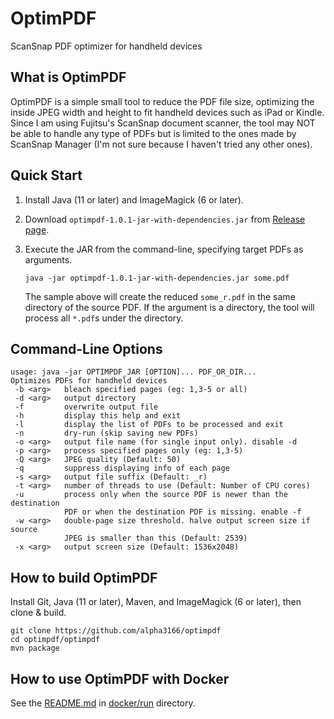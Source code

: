 # OptimPDF

ScanSnap PDF optimizer for handheld devices

## What is OptimPDF

OptimPDF is a simple small tool to reduce the PDF file size, optimizing the inside JPEG width and height to fit handheld devices such as iPad or Kindle. Since I am using Fujitsu's ScanSnap document scanner, the tool may NOT be able to handle any type of PDFs but is limited to the ones made by ScanSnap Manager (I'm not sure because I haven't tried any other ones).

## Quick Start

1. Install Java (11 or later) and ImageMagick (6 or later).

2. Download `optimpdf-1.0.1-jar-with-dependencies.jar` from [Release page](https://github.com/alpha3166/optimpdf/releases).

3. Execute the JAR from the command-line, specifying target PDFs as arguments.

       java -jar optimpdf-1.0.1-jar-with-dependencies.jar some.pdf

   The sample above will create the reduced `some_r.pdf` in the same directory of the source PDF. If the argument is a directory, the tool will process all `*.pdf`s under the directory.

## Command-Line Options

    usage: java -jar OPTIMPDF_JAR [OPTION]... PDF_OR_DIR...
    Optimizes PDFs for handheld devices
     -b <arg>   bleach specified pages (eg: 1,3-5 or all)
     -d <arg>   output directory
     -f         overwrite output file
     -h         display this help and exit
     -l         display the list of PDFs to be processed and exit
     -n         dry-run (skip saving new PDFs)
     -o <arg>   output file name (for single input only). disable -d
     -p <arg>   process specified pages only (eg: 1,3-5)
     -Q <arg>   JPEG quality (Default: 50)
     -q         suppress displaying info of each page
     -s <arg>   output file suffix (Default: _r)
     -t <arg>   number of threads to use (Default: Number of CPU cores)
     -u         process only when the source PDF is newer than the destination
                PDF or when the destination PDF is missing. enable -f
     -w <arg>   double-page size threshold. halve output screen size if source
                JPEG is smaller than this (Default: 2539)
     -x <arg>   output screen size (Default: 1536x2048)

## How to build OptimPDF

Install Git, Java (11 or later), Maven, and ImageMagick (6 or later), then clone & build.

    git clone https://github.com/alpha3166/optimpdf
    cd optimpdf/optimpdf
    mvn package

## How to use OptimPDF with Docker

See the [README.md](docker/run/README.md) in [docker/run](docker/run) directory.
